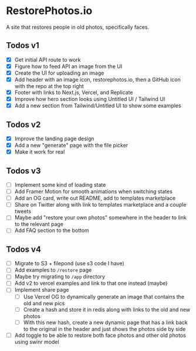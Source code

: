# RestorePhotos.io

A site that restores people in old photos, specifically faces.

## Todos v1

- [x] Get initial API route to work
- [x] Figure how to feed API an image from the UI
- [x] Create the UI for uploading an image
- [x] Add header with an image icon, restorephotos.io, then a GitHub icon with the repo at the top right
- [x] Footer with links to Next.js, Vercel, and Replicate
- [x] Improve how hero section looks using Untitled UI / Tailwind UI
- [x] Add a new section from Tailwind/Untitled UI to show some examples

## Todos v2

- [x] Improve the landing page design
- [x] Add a new "generate" page with the file picker
- [x] Make it work for real

## Todos v3

- [ ] Implement some kind of loading state
- [ ] Add Framer Motion for smooth animations when switching states
- [ ] Add an OG card, write out README, add to templates marketplace
- [ ] Share on Twitter along with link to templates marketplace and a couple tweets
- [ ] Maybe add "restore your own photos" somewhere in the header to link to the relevant page
- [ ] Add FAQ section to the bottom

## Todos v4

- [ ] Migrate to S3 + filepond (use s3 code I have)
- [ ] Add examples to `/restore` page
- [ ] Maybe try migrating to `/app` directory
- [ ] Add v2 to vercel examples and link to that one instead (maybe)
- [ ] Implement share page
  - [ ] Use Vercel OG to dynamically generate an image that contains the old and new pics
  - [ ] Create a hash and store it in redis along with links to the old and new photos
  - [ ] With this new hash, create a new dynamic page that has a link back to the original in the header and just shows the photos side by side
- [ ] Add toggle to be able to restore both face photos and other old photos using swinr model
